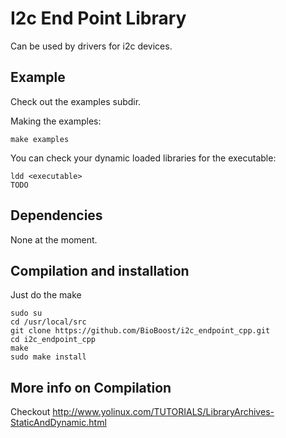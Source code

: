 # I2c End Point Library

Can be used by drivers for i2c devices.

## Example

Check out the examples subdir.

Making the examples:

```shell
make examples
```

You can check your dynamic loaded libraries for the executable:

```shell
ldd <executable>
TODO
```

## Dependencies

None at the moment.

## Compilation and installation

Just do the make

```shell
sudo su
cd /usr/local/src
git clone https://github.com/BioBoost/i2c_endpoint_cpp.git
cd i2c_endpoint_cpp
make
sudo make install
```

## More info on Compilation

Checkout http://www.yolinux.com/TUTORIALS/LibraryArchives-StaticAndDynamic.html
